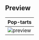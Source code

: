 ## Preview

| Pop-tarts | 
| -- |
| ![preview](https://github.com/user-attachments/assets/44798128-a97f-439d-a35e-1872ee1dd90e) |
